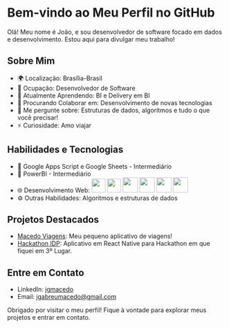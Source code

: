 # Bem-vindo ao Meu Perfil no GitHub

Olá! Meu nome é João, e sou desenvolvedor de software focado em dados e desenvolvimento. Estou aqui para divulgar meu trabalho!

## Sobre Mim

- 🌍 Localização: Brasília-Brasil
- 💼 Ocupação: Desenvolvedor de Software
- 🌱 Atualmente Aprendendo: BI e Delivery em BI
- 👯 Procurando Colaborar em: Desenvolvimento de novas tecnologias
- 💬 Me pergunte sobre: Estruturas de dados, algorítmos e tudo o que você precisar!
- ⚡ Curiosidade: Amo viajar

## Habilidades e Tecnologias

- 📱 Google Apps Script e Google Sheets - Intermediário
- 📱 PowerBI - Intermediário
- 🌐 Desenvolvimento Web: <img src="https://cdn.jsdelivr.net/gh/devicons/devicon/icons/html5/html5-original.svg" width="32" />  <img src="https://cdn.jsdelivr.net/gh/devicons/devicon/icons/css3/css3-original.svg" width="32" /> <img src="https://cdn.jsdelivr.net/gh/devicons/devicon/icons/react/react-original.svg" width="35" /> <img src="https://cdn.jsdelivr.net/gh/devicons/devicon/icons/git/git-original.svg" width="35"/> <img src="https://cdn.jsdelivr.net/gh/devicons/devicon/icons/javascript/javascript-original.svg" width="35" /> <img src="https://cdn.jsdelivr.net/gh/devicons/devicon/icons/nodejs/nodejs-original.svg" width="35" /> 
- ⚙️ Outras Habilidades: Algoritmos e estruturas de dados

## Projetos Destacados

- [Macedo Viagens](https://github.com/jgmacedo/MacedoViagens): Meu pequeno aplicativo de viagens!
- [Hackathon IDP](https://github.com/jgmacedo/Hackathon_IDP): Aplicativo em React Native para Hackathon em que fiquei em 3º Lugar.


## Entre em Contato

- LinkedIn: [jgmacedo](https://www.linkedin.com/in/jgmacedo/)
- Email: jgabreumacedo@gmail.com


Obrigado por visitar o meu perfil! Fique à vontade para explorar meus projetos e entrar em contato.

